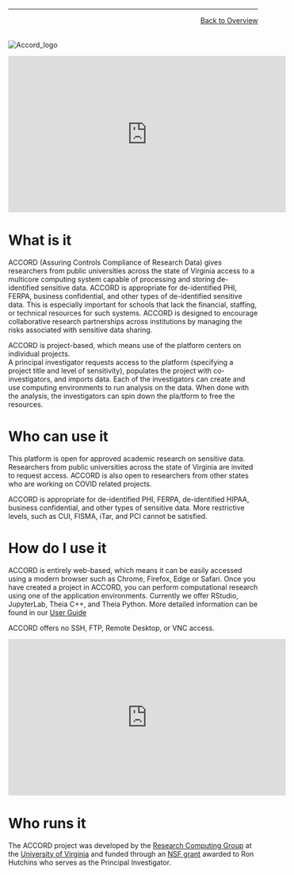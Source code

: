 ***

<a href="../" style="float:right;width:100%;text-align:right;margin-bottom:2rem;" class="small">Back to Overview</a>

![Accord_logo](/images/accord/ACCORD_logo.png)

<iframe width="560" height="315" src="https://www.youtube.com/embed/JvrhVyX-wdM" title="YouTube video player" frameborder="0" allow="accelerometer; autoplay; clipboard-write; encrypted-media; gyroscope; picture-in-picture" allowfullscreen></iframe>

# What is it

ACCORD (Assuring Controls Compliance of Research Data) gives researchers from public universities across the state of Virginia access to a multicore computing system capable of processing and storing de-identified sensitive data. ACCORD is appropriate for de-identified PHI, FERPA, business confidential, and other types of de-identified sensitive data. This is especially important for schools that lack the financial, staffing, or technical resources for such systems. ACCORD is designed to encourage collaborative research partnerships across institutions by managing the risks associated with sensitive data sharing.

ACCORD is project-based, which means use of the platform centers on individual projects.   
A principal investigator requests access to the platform (specifying a project title and level of sensitivity), populates the project with co-investigators,  and imports data. Each of the investigators can create and use computing environments to run analysis on the data. When done with the analysis, the investigators can spin down the pla/tform to free the resources.  

# Who can use it

This platform is open for approved academic research on sensitive data. Researchers from
public universities across the state of Virginia are invited to request access. ACCORD is also open to researchers from other states who are working on COVID related projects.

ACCORD is appropriate for de-identified PHI, FERPA, de-identified HIPAA, business confidential, and other types of sensitive data. More
restrictive levels, such as CUI, FISMA, iTar, and PCI cannot be satisfied.

# How do I use it

ACCORD is entirely web-based, which means it can be easily accessed using a modern browser such as Chrome, Firefox, Edge or Safari. Once you have created a project in ACCORD, you can perform computational research using one of the application environments. Currently we offer RStudio, JupyterLab, Theia C++, and Theia Python. More detailed information can be found in our [User Guide](/userinfo/accord/userguide/)

ACCORD offers no SSH, FTP, Remote Desktop, or VNC access.

<iframe width="560" height="315" src="https://www.youtube.com/embed/7F-OPdQG7QQ" title="YouTube video player" frameborder="0" allow="accelerometer; autoplay; clipboard-write; encrypted-media; gyroscope; picture-in-picture" allowfullscreen></iframe>
<br>

# Who runs it

The ACCORD project was developed by the [Research Computing Group](https://www.rc.virginia.edu) at the [University of Virginia](https://www.virginia.edu/) and funded through an [NSF grant](https://www.nsf.gov/awardsearch/showAward?AWD_ID=1919667) awarded to Ron Hutchins who serves as the Principal Investigator.
